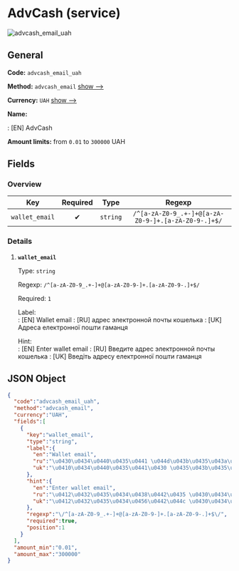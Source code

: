 
# AdvCash (service) 
![advcash_email_uah](https://static.openfintech.io/payout_methods/advcash_email_uah/logo.svg?w=400&c=v0.59.26#w24)  

## General 
 
**Code:** `advcash_email_uah` 
 
**Method:** `advcash_email` [show -->](/payout-methods/advcash_email/) 
 
**Currency:** `UAH` [show -->](/currencies/UAH/) 
 
**Name:** 
 
:	[EN] AdvCash 
 
**Amount limits:** from `0.01` to `300000` UAH 

## Fields 

### Overview 

|Key|Required|Type|Regexp| 
|:---:|:---:|:---:|:---:| 
|`wallet_email`|✔|`string`|`/^[a-zA-Z0-9_.+-]+@[a-zA-Z0-9-]+.[a-zA-Z0-9-.]+$/`| 
 

### Details 
 
1. **`wallet_email`** 
 
	Type: `string` 
 
	Regexp: `/^[a-zA-Z0-9_.+-]+@[a-zA-Z0-9-]+.[a-zA-Z0-9-.]+$/` 
 
	Required: `1` 
 
	Label:  
	: [EN] Wallet email 
	: [RU] адрес электронной почты кошелька 
	: [UK] Адреса електронної пошти гаманця 
 
	Hint:  
	: [EN] Enter wallet email 
	: [RU] Введите адрес электронной почты кошелька 
	: [UK] Введіть адресу електронної пошти гаманця 
 

## JSON Object 

```json
{
  "code":"advcash_email_uah",
  "method":"advcash_email",
  "currency":"UAH",
  "fields":[
    {
      "key":"wallet_email",
      "type":"string",
      "label":{
        "en":"Wallet email",
        "ru":"\u0430\u0434\u0440\u0435\u0441 \u044d\u043b\u0435\u043a\u0442\u0440\u043e\u043d\u043d\u043e\u0439 \u043f\u043e\u0447\u0442\u044b \u043a\u043e\u0448\u0435\u043b\u044c\u043a\u0430",
        "uk":"\u0410\u0434\u0440\u0435\u0441\u0430 \u0435\u043b\u0435\u043a\u0442\u0440\u043e\u043d\u043d\u043e\u0457 \u043f\u043e\u0448\u0442\u0438 \u0433\u0430\u043c\u0430\u043d\u0446\u044f"
      },
      "hint":{
        "en":"Enter wallet email",
        "ru":"\u0412\u0432\u0435\u0434\u0438\u0442\u0435 \u0430\u0434\u0440\u0435\u0441 \u044d\u043b\u0435\u043a\u0442\u0440\u043e\u043d\u043d\u043e\u0439 \u043f\u043e\u0447\u0442\u044b \u043a\u043e\u0448\u0435\u043b\u044c\u043a\u0430",
        "uk":"\u0412\u0432\u0435\u0434\u0456\u0442\u044c \u0430\u0434\u0440\u0435\u0441\u0443 \u0435\u043b\u0435\u043a\u0442\u0440\u043e\u043d\u043d\u043e\u0457 \u043f\u043e\u0448\u0442\u0438 \u0433\u0430\u043c\u0430\u043d\u0446\u044f"
      },
      "regexp":"\/^[a-zA-Z0-9_.+-]+@[a-zA-Z0-9-]+.[a-zA-Z0-9-.]+$\/",
      "required":true,
      "position":1
    }
  ],
  "amount_min":"0.01",
  "amount_max":"300000"
}
```  
